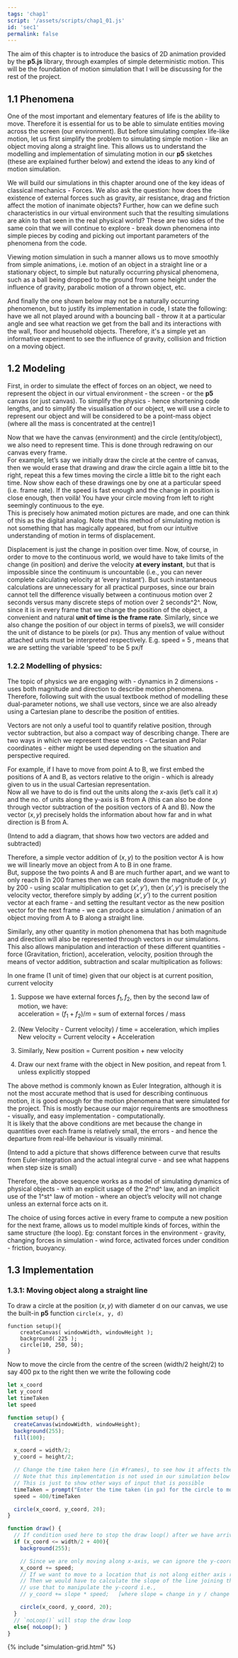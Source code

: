 ```yaml
---
tags: 'chap1'
script: '/assets/scripts/chap1_01.js'
id: 'sec1'
permalink: false
---
```


The aim of this chapter is to introduce the basics of 2D animation provided by the **p5.js** library, through examples of simple deterministic motion. This will be the foundation of motion simulation that I will be discussing for the rest of the project. 

## 1.1 Phenomena

One of the most important and elementary features of life is the ability to move. Therefore it is essential for us to be able to simulate entities moving across the screen (our environment). But before simulating complex life-like motion, let us first simplify the problem to simulating simple motion \- like an object moving along a straight line. This allows us to understand the modelling and implementation of simulating motion in our **p5** sketches (these are explained further below) and extend the ideas to any kind of motion simulation. 

We will build our simulations in this chapter around one of the key ideas of classical mechanics \- Forces. We also ask the question: how does the existence of external forces such as gravity, air resistance, drag and friction affect the motion of inanimate objects? Further, how can we define such characteristics in our virtual environment such that the resulting simulations are akin to that seen in the real physical world? These are two sides of the same coin that we will continue to explore \- break down phenomena into simple pieces by coding and picking out important parameters of the phenomena from the code.

Viewing motion simulation in such a manner allows us to move smoothly from simple animations, i.e. motion of an object in a straight line or a stationary object, to simple but naturally occurring physical phenomena, such as a ball being dropped to the ground from some height under the influence of gravity, parabolic motion of a thrown object, etc.

And finally the one shown below may not be a naturally occurring phenomenon, but to justify its implementation in code, I state the following: have we all not played around with a bouncing ball \- throw it at a particular angle and see what reaction we get from the ball and its interactions with the wall, floor and household objects. Therefore, it's a simple yet an informative experiment to see the influence of gravity, collision and friction on a moving object. 


## 1.2 Modeling

First, in order to simulate the effect of forces on an object, we need to represent the object in our virtual environment \- the screen \- or the **p5** canvas (or just canvas). To simplify the physics \- hence shortening code lengths, and to simplify the visualisation of our object, we will use a circle to represent our object and will be considered to be a point-mass object (where all the mass is concentrated at the centre)1

Now that we have the canvas (environment) and the circle (entity/object), we also need to represent time. This is done through redrawing on our canvas every frame.   
For example, let’s say we initially draw the circle at the centre of canvas, then we would erase that drawing and draw the circle again a little bit to the right, repeat this a few times moving the circle a little bit to the right each time. Now show each of these drawings one by one at a particular speed (i.e. frame rate). If the speed is fast enough and the change in position is close enough, then voilà\! You have your circle moving from left to right seemingly continuous to the eye.  
This is precisely how animated motion pictures are made, and one can think of this as the digital analog. Note that this method of simulating motion is not something that has magically appeared, but from our intuitive understanding of motion in terms of displacement. 

Displacement is just the change in position over time. Now, of course, in order to move to the continuous world, we would have to take limits of the change (in position) and derive the velocity **at every instant**, but that is impossible since the continuum is uncountable (i.e., you can never complete calculating velocity at ‘every instant’). But such instantaneous calculations are unnecessary for all practical purposes, since our brain cannot tell the difference visually between a continuous motion over 2 seconds versus many discrete steps of motion over 2 seconds^2^. Now, since it is in every frame that we change the position of the object, a convenient and natural **unit of time is the frame rate**. Similarly, since we also change the position of our object in terms of pixels3, we will consider the unit of distance to be pixels (or px). Thus any mention of value without attached units must be interpreted respectively. E.g. speed \= $5$ , means that we are setting the variable ‘speed’ to be $5$ px/f

### 1.2.2 Modelling of physics:

The topic of physics we are engaging with \- dynamics in 2 dimensions \- uses both magnitude and direction to describe motion phenomena. Therefore, following suit with the usual textbook method of modelling these dual-parameter notions, we shall use vectors, since we are also already using a Cartesian plane to describe the position of entities.

Vectors are not only a useful tool to quantify relative position, through vector subtraction, but also a compact way of describing change. There are two ways in which we represent these vectors - Cartesian and Polar coordinates - either might be used depending on the situation and perspective required.

For example, if I have to move from point A to B, we first embed the positions of A and B, as vectors relative to the origin - which is already given to us in the usual Cartesian representation.   
Now all we have to do is find out the units along the $x$-axis (let’s call it $x$) and the no. of units along the y-axis is B from A (this can also be done through vector subtraction of the position vectors of A and B). Now the vector $(x,y)$ precisely holds the information about how far and in what direction is B from A. 

(Intend to add a diagram, that shows how two vectors are added and subtracted)

Therefore, a simple vector addition of $(x,y)$ to the position vector A is how we will linearly move an object from A to B in one frame.   
But, suppose the two points A and B are much further apart, and we want to only reach B in 200 frames then we can scale down the magnitude of $(x,y)$ by 200 - using scalar multiplication to get $(x’, y’)$, then $(x’,y’)$ is precisely the velocity vector, therefore simply by adding $(x’,y’)$ to the current position vector at each frame - and setting the resultant vector as the new position vector for the next frame - we can produce a simulation / animation of an object moving from A to B along a straight line. 

Similarly, any other quantity in motion phenomena that has both magnitude and direction will also be represented through vectors in our simulations.   
This also allows manipulation and interaction of these different quantities - force (Gravitation, friction), acceleration, velocity, position through the means of vector addition, subtraction and scalar multiplication as follows:

In one frame (1 unit of time) given that our object is at current position, current velocity

1. Suppose we have external forces $f_1, f_2$, then by the second law of motion, we have:  
   acceleration = ($f_1 + f_2) / m$ \= sum of external forces / mass

2. (New Velocity - Current velocity) / time = acceleration, which implies  
   New velocity = Current velocity + Acceleration

3. Similarly, New position = Current position + new velocity

4. Draw our next frame with the object in New position, and repeat from 1. unless explicitly stopped

The above method is commonly known as Euler Integration, although it is not the most accurate method that is used for describing continuous motion, it is good enough for the motion phenomena that were simulated for the project. This is mostly because our major requirements are smoothness - visually, and easy implementation - computationally.   
It is likely that the above conditions are met because the change in quantities over each frame is relatively small, the errors - and hence the departure from real-life behaviour is visually minimal.

(Intend to add a picture that shows difference between curve that results from Euler-integration and the actual integral curve - and see what happens when step size is small)

Therefore, the above sequence works as a model of simulating dynamics of physical objects - with an explicit usage of the 2^nd^ law, and an implicit use of the 1^st^ law of motion - where an object’s velocity will not change unless an external force acts on it. 

The choice of using forces active in every frame to compute a new position for the next frame, allows us to model multiple kinds of forces, within the same structure (the loop). Eg: constant forces in the environment - gravity, changing forces in simulation - wind force, activated forces under condition - friction, buoyancy. 

## 1.3 Implementation

### 1.3.1: Moving object along a straight line 

To draw a circle at the position $(x,y)$ with diameter d on our canvas, we use the built-in **p5** function `circle(x, y, d)`
```
function setup(){  
    createCanvas( windowWidth, windowHeight );  
    background( 225 );  
    circle(10, 250, 50);  
}
```

Now to move the circle from the centre of the screen (width/2 height/2) to say 400 px to the right then we write the following code  
  
```js
let x_coord
let y_coord 
let timeTaken
let speed

function setup() {
  createCanvas(windowWidth, windowHeight);
  background(255);
  fill(100);

  x_coord = width/2;
  y_coord = height/2;

  // Change the time taken here (in #frames), to see how it affects the animation
  // Note that this implementation is not used in our simulation below
  // This is just to show other ways of input that is possible
  timeTaken = prompt("Enter the time taken (in px) for the circle to move", 400);
  speed = 400/timeTaken

  circle(x_coord, y_coord, 20);
}

function draw() {
  // If condition used here to stop the draw loop() after we have arrived at our destination
  if (x_coord <= width/2 + 400){
    background(255);

    // Since we are only moving along x-axis, we can ignore the y-coordinate
    x_coord += speed;
    // If we want to move to a location that is not along either axis relative to initial position
    // Then we would have to calculate the slope of the line joining the locations and
    // use that to manipulate the y-coord i.e., 
    // y_coord += slope * speed;   [where slope = change in y / change in x]

    circle(x_coord, y_coord, 20);
  }
  // `noLoop()` will stop the draw loop
  else{ noLoop(); }
}
```
{% include "simulation-grid.html" %}